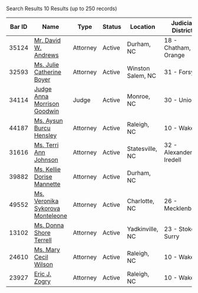 Search Results 10 Results (up to 250 records)

| Bar ID | Name | Type | Status | Location | Judicial District |
| --- | --- | --- | --- | --- | --- |
| 35124 | [Mr. David W. Andrews](https://portal.ncbar.gov/Verification/viewer.aspx?ID=35124) | Attorney | Active | Durham, NC | 18 - Chatham, Orange |
| 32593 | [Ms. Julie Catherine Boyer](https://portal.ncbar.gov/Verification/viewer.aspx?ID=32593) | Attorney | Active | Winston Salem, NC | 31 - Forsyth |
| 34114 | [Judge Anna Morrison Goodwin](https://portal.ncbar.gov/Verification/viewer.aspx?ID=34114) | Judge | Active | Monroe, NC | 30 - Union |
| 44187 | [Ms. Aysun Burcu Hensley](https://portal.ncbar.gov/Verification/viewer.aspx?ID=44187) | Attorney | Active | Raleigh, NC | 10 - Wake |
| 31616 | [Ms. Terri Ann Johnson](https://portal.ncbar.gov/Verification/viewer.aspx?ID=31616) | Attorney | Active | Statesville, NC | 32 - Alexander, Iredell |
| 39882 | [Ms. Kellie Dorise Mannette](https://portal.ncbar.gov/Verification/viewer.aspx?ID=39882) | Attorney | Active | Durham, NC |  |
| 49552 | [Ms. Veronika Sykorova Monteleone](https://portal.ncbar.gov/Verification/viewer.aspx?ID=49552) | Attorney | Active | Charlotte, NC | 26 - Mecklenburg |
| 13102 | [Ms. Donna Shore Terrell](https://portal.ncbar.gov/Verification/viewer.aspx?ID=13102) | Attorney | Active | Yadkinville, NC | 23 - Stokes, Surry |
| 24610 | [Ms. Mary Cecil Wilson](https://portal.ncbar.gov/Verification/viewer.aspx?ID=24610) | Attorney | Active | Raleigh, NC | 10 - Wake |
| 23927 | [Eric J. Zogry](https://portal.ncbar.gov/Verification/viewer.aspx?ID=23927) | Attorney | Active | Raleigh, NC | 10 - Wake |